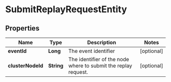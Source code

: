 

# SubmitReplayRequestEntity

## Properties

Name | Type | Description | Notes
------------ | ------------- | ------------- | -------------
**eventId** | **Long** | The event identifier |  [optional]
**clusterNodeId** | **String** | The identifier of the node where to submit the replay request. |  [optional]



